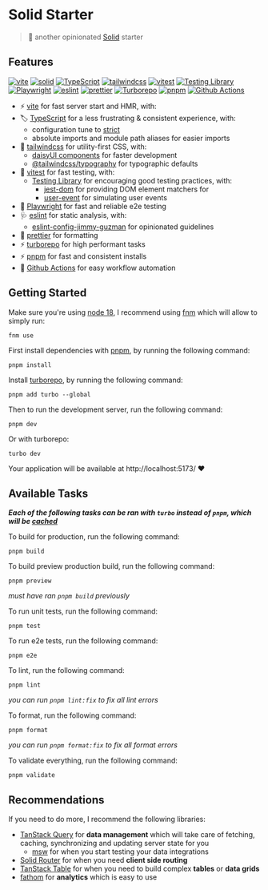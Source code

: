 # Solid Starter

> 🍱 another opinionated [Solid][solid] starter

## Features

[![vite](https://img.shields.io/badge/Vite-B73BFE?style=for-the-badge&logo=vite&logoColor=FFD62E)][vite]
[![solid](https://img.shields.io/badge/Solid%20JS-2C4F7C?style=for-the-badge&logo=solid&logoColor=white)][solid]
[![TypeScript](https://img.shields.io/badge/TypeScript-007ACC?style=for-the-badge&logo=typescript&logoColor=white)][TypeScript]
[![tailwindcss](https://img.shields.io/badge/Tailwind_CSS-38B2AC?style=for-the-badge&logo=tailwind-css&logoColor=white)][tailwindcss]
[![vitest](https://img.shields.io/badge/vitest-6E9F18?style=for-the-badge&logo=vitest&logoColor=white)][vitest]
[![Testing Library](https://img.shields.io/badge/-testinglibrary-%23E33332?style=for-the-badge&logo=testinglibrary&logoColor=white)][Testing Library]
[![Playwright](https://img.shields.io/badge/Playwright-45ba4b?style=for-the-badge&logo=Playwright&logoColor=white)][Playwright]
[![eslint](https://img.shields.io/badge/eslint-3A33D1?style=for-the-badge&logo=eslint&logoColor=white)][eslint]
[![prettier](https://img.shields.io/badge/prettier-1A2C34?style=for-the-badge&logo=prettier&logoColor=F7BA3E)][prettier]
[![Turborepo](https://img.shields.io/badge/-Turborepo-EF4444?logo=turborepo&style=for-the-badge&logoColor=white)][turborepo]
[![pnpm](https://img.shields.io/badge/pnpm-%234a4a4a.svg?style=for-the-badge&logo=pnpm&logoColor=f69220)][pnpm]
[![Github Actions](https://img.shields.io/badge/GitHub_Actions-2088FF?style=for-the-badge&logo=github-actions&logoColor=white)][Github Actions]

- ⚡️ [vite][vite] for fast server start and HMR, with:
- 🏷️ [TypeScript][TypeScript] for a less frustrating & consistent experience, with:
  - configuration tune to [strict](https://github.com/tsconfig/bases/blob/main/bases/strictest.json)
  - absolute imports and module path aliases for easier imports
- 💄 [tailwindcss][tailwindcss] for utility-first CSS, with:
  - [daisyUI components](https://daisyui.com) for faster development
  - [@tailwindcss/typography](https://tailwindcss.com/docs/typography-plugin) for typographic defaults
- 🧪 [vitest][vitest] for fast testing, with:
  - [Testing Library][Testing Library] for encouraging good testing practices, with:
    - [jest-dom](https://testing-library.com/docs/ecosystem-jest-dom) for providing DOM element matchers for
    - [user-event](https://testing-library.com/docs/user-event/intro) for simulating user events
- 🧪 [Playwright][Playwright] for fast and reliable e2e testing
- 🩺 [eslint][eslint] for static analysis, with:
  - [eslint-config-jimmy-guzman](https://github.com/jimmy-guzman/eslint-config-jimmy-guzman) for opinionated guidelines
- 🎨 [prettier][prettier] for formatting
- ⚡️ [turborepo][turborepo] for high performant tasks
- ⚡️ [pnpm][pnpm] for fast and consistent installs
- 👷 [Github Actions][Github Actions] for easy workflow automation

## Getting Started

Make sure you're using [node 18](https://nodejs.dev/en/about/releases), I recommend using [fnm](https://github.com/Schniz/fnm) which will allow to simply run:

```
fnm use
```

First install dependencies with [pnpm](https://pnpm.io/installation), by running the following command:

```
pnpm install
```

Install [turborepo](https://turbo.build/repo/docs/installing#install-globally), by running the following command:

```
pnpm add turbo --global
```

Then to run the development server, run the following command:

```
pnpm dev
```

Or with turborepo:

```
turbo dev
```

Your application will be available at http://localhost:5173/ ❤️

## Available Tasks

**_Each of the following tasks can be ran with `turbo` instead of `pnpm`, which will be [cached](https://turbo.build/repo/docs/core-concepts/caching)_**

To build for production, run the following command:

```
pnpm build
```

To build preview production build, run the following command:

```
pnpm preview
```

_must have ran `pnpm build` previously_

To run unit tests, run the following command:

```
pnpm test
```

To run e2e tests, run the following command:

```
pnpm e2e
```

To lint, run the following command:

```
pnpm lint
```

_you can run `pnpm lint:fix` to fix all lint errors_

To format, run the following command:

```
pnpm format
```

_you can run `pnpm format:fix` to fix all format errors_

To validate everything, run the following command:

```
pnpm validate
```

## Recommendations

If you need to do more, I recommend the following libraries:

- [TanStack Query](https://tanstack.com/query/v4/docs/solid/overview) for **data management** which will take care of fetching, caching, synchronizing and updating server state for you
  - [msw](https://mswjs.io/) for when you start testing your data integrations
- [Solid Router](https://github.com/solidjs/solid-router) for when you need **client side routing**
- [TanStack Table](https://tanstack.com/table/v8/docs/adapters/solid-table) for when you need to build complex **tables** or **data grids**
- [fathom](https://usefathom.com/) for **analytics** which is easy to use

<!-- features references start -->

[vite]: https://vitejs.dev
[solid]: https://docs.solidjs.com
[TypeScript]: https://www.typescriptlang.org
[tailwindcss]: https://tailwindcss.com
[eslint]: https://eslint.org
[vitest]: https://vitest.dev/guide/why.html
[Testing Library]: https://testing-library.com/docs/guiding-principles
[Playwright]: https://playwright.dev
[prettier]: https://prettier.io
[turborepo]: https://turbo.build/repo
[pnpm]: https://pnpm.io
[Github Actions]: https://github.com/features/actions

<!-- features references end -->
